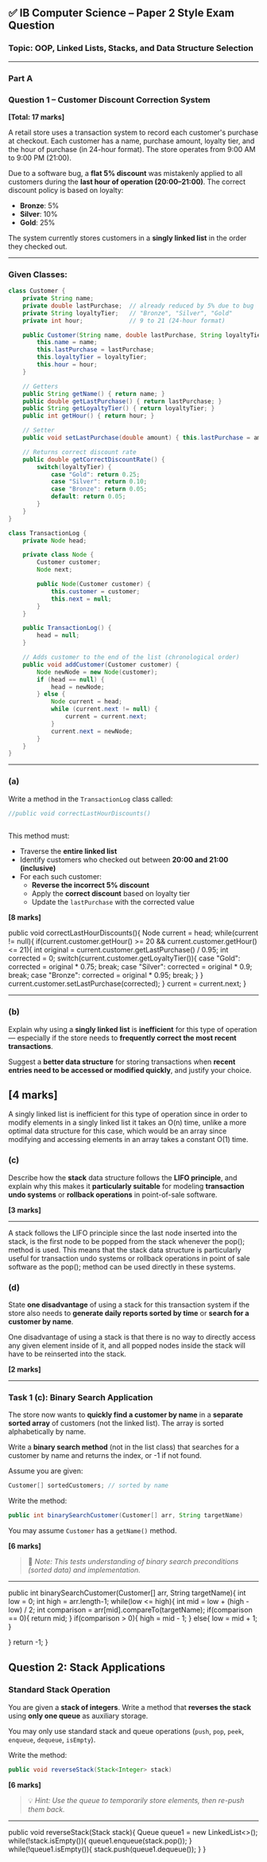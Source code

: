 
## ✅ **IB Computer Science – Paper 2 Style Exam Question**
### **Topic: OOP, Linked Lists, Stacks, and Data Structure Selection**

---
### Part A
### **Question 1 – Customer Discount Correction System**
**[Total: 17 marks]**

A retail store uses a transaction system to record each customer's purchase at checkout. Each customer has a name, purchase amount, loyalty tier, and the hour of purchase (in 24-hour format). The store operates from 9:00 AM to 9:00 PM (21:00).

Due to a software bug, a **flat 5% discount** was mistakenly applied to all customers during the **last hour of operation (20:00–21:00)**. The correct discount policy is based on loyalty:

- **Bronze**: 5%
- **Silver**: 10%
- **Gold**: 25%

The system currently stores customers in a **singly linked list** in the order they checked out.

---

### **Given Classes:**

```java
class Customer {
    private String name;
    private double lastPurchase;  // already reduced by 5% due to bug
    private String loyaltyTier;   // "Bronze", "Silver", "Gold"
    private int hour;             // 9 to 21 (24-hour format)

    public Customer(String name, double lastPurchase, String loyaltyTier, int hour) {
        this.name = name;
        this.lastPurchase = lastPurchase;
        this.loyaltyTier = loyaltyTier;
        this.hour = hour;
    }

    // Getters
    public String getName() { return name; }
    public double getLastPurchase() { return lastPurchase; }
    public String getLoyaltyTier() { return loyaltyTier; }
    public int getHour() { return hour; }

    // Setter
    public void setLastPurchase(double amount) { this.lastPurchase = amount; }

    // Returns correct discount rate
    public double getCorrectDiscountRate() {
        switch(loyaltyTier) {
            case "Gold": return 0.25;
            case "Silver": return 0.10;
            case "Bronze": return 0.05;
            default: return 0.05; 
        }
    }
}
```

```java
class TransactionLog {
    private Node head;

    private class Node {
        Customer customer;
        Node next;

        public Node(Customer customer) {
            this.customer = customer;
            this.next = null;
        }
    }

    public TransactionLog() {
        head = null;
    }

    // Adds customer to the end of the list (chronological order)
    public void addCustomer(Customer customer) {
        Node newNode = new Node(customer);
        if (head == null) {
            head = newNode;
        } else {
            Node current = head;
            while (current.next != null) {
                current = current.next;
            }
            current.next = newNode;
        }
    }
}
```

---

### **(a)**
Write a method in the `TransactionLog` class called:
```java
//public void correctLastHourDiscounts()
        
```
This method must:
- Traverse the **entire linked list**
- Identify customers who checked out between **20:00 and 21:00 (inclusive)**
- For each such customer:
    - **Reverse the incorrect 5% discount**
    - Apply the **correct discount** based on loyalty tier
    - Update the `lastPurchase` with the corrected value


**[8 marks]**

public void correctLastHourDiscounts(){
  Node current = head;
  while(current != null){
    if(current.customer.getHour() >= 20 && current.customer.getHour() <= 21){
      int original = current.customer.getLastPurchase() / 0.95;
      int corrected = 0;
      switch(current.customer.getLoyaltyTier()){
        case "Gold": corrected = original * 0.75;
        break;
        case "Silver": corrected = original * 0.9;
        break;
        case "Bronze": corrected = original * 0.95;
        break;
      }
    }
    current.customer.setLastPurchase(corrected);
  }
  current = current.next;
}



---

### **(b)**
Explain why using a **singly linked list** is **inefficient** for this type of operation — especially if the store needs to **frequently correct the most recent transactions**.

Suggest a **better data structure** for storing transactions when **recent entries need to be accessed or modified quickly**, and justify your choice.

**[4 marks]**
---

A singly linked list is inefficient for this type of operation since in order to modify elements in a singly linked list it takes an O(n)
time, unlike a more optimal data structure for this case, which would be an array since modifying and accessing elements in an array takes a constant
O(1) time. 

### **(c)**
Describe how the **stack** data structure follows the **LIFO principle**, and explain why this makes it **particularly suitable** for modeling **transaction undo systems** or **rollback operations** in point-of-sale software.

**[3 marks]**

---

A stack follows the LIFO principle since the last node inserted into the stack, is the first node to be popped from the stack whenever the pop(); method is used. 
This means that the stack data structure is particularly useful for transaction undo systems or rollback operations in point of sale software as the pop(); method can 
be used directly in these systems. 

### **(d)**
State **one disadvantage** of using a stack for this transaction system if the store also needs to **generate daily reports sorted by time** or **search for a customer by name**.

One disadvantage of using a stack is that there is no way to directly access any given element inside of it, and all popped nodes inside the stack
will have to be reinserted into the stack. 

**[2 marks]**

---



### **Task 1 (c): Binary Search Application**

The store now wants to **quickly find a customer by name** in a **separate sorted array** of customers (not the linked list). The array is sorted alphabetically by name.

Write a **binary search method** (not in the list class) that searches for a customer by name and returns the index, or -1 if not found.

Assume you are given:
```java
Customer[] sortedCustomers; // sorted by name
```

Write the method:
```java
public int binarySearchCustomer(Customer[] arr, String targetName)
```

You may assume `Customer` has a `getName()` method.

**[6 marks]**

> 🔎 *Note: This tests understanding of binary search preconditions (sorted data) and implementation.*

---

public int binarySearchCustomer(Customer[] arr, String targetName){
  int low = 0;
  int high = arr.length-1;
  while(low <= high){
    int mid = low + (high - low) / 2;
    int comparison = arr[mid].compareTo(targetName);
    if(comparison == 0){
      return mid;
    }
    if(comparison > 0){
      high = mid - 1;
    }
    else{
      low = mid + 1;
    }
    
  }
  return -1;
}

## **Question 2: Stack Applications**

### **Standard Stack Operation**

You are given a **stack of integers**. Write a method that **reverses the stack** using **only one queue** as auxiliary storage.

You may only use standard stack and queue operations (`push`, `pop`, `peek`, `enqueue`, `dequeue`, `isEmpty`).

Write the method:
```java
public void reverseStack(Stack<Integer> stack)
```

**[6 marks]**

> 💡 *Hint: Use the queue to temporarily store elements, then re-push them back.*

---

public void reverseStack(Stack<Integer> stack){
  Queue<Integer> queue1 = new LinkedList<>();
  while(!stack.isEmpty()){
    queue1.enqueue(stack.pop());
  }
  while(!queue1.isEmpty()){
    stack.push(queue1.dequeue());
  }
}